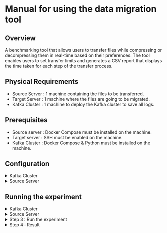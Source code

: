 
# Manual for using the data migration tool 

## Overview
A benchmarking tool that allows users to transfer files while compressing or decompressing them in real-time based on their preferences. The tool enables users to set transfer limits and generates a CSV report that displays the time taken for each step of the transfer process.

## Physical Requirements
- Source Server : 1 machine containing the files to be transferred.
- Target Server : 1 machine where the files are going to be migrated.
- Kafka Cluster : 1 machine to deploy the Kafka cluster to save all logs.


## Prerequisites
- Source server : Docker Compose must be installed on the machine.
- Target server : SSH must be enabled on the machine. 
- Kafka Cluster : Docker Compose & Python must be installed on the machine.

## Configuration
<details><summary> Kafka Cluster</summary>
<br />
<p> 1. Download deployment/reporter.</p>
<p> 2. Edit deployment/reporter/kafka cluster/docker-compose.yml :
 <br/>  <br/>
   In docker compose change these environment variables by changing 192.168.122.230 with your machine's public ip address.
   KAFKA_ADVERTISED_LISTENERS: INTERNAL://kafka1:19092,EXTERNAL://192.168.122.230:9092,DOCKER://host.docker.internal:29092
   KAFKA_JMX_HOSTNAME: 192.168.122.230.</p>
<p>3. pip install -r deployment/reporter/requirements.txt </p>
</details>

<details><summary> Source Server</summary>
<br />
<p>1. Download deployment/sourceserver</p>
<p>2. Save all files you want to migrate in deployment/sourceserver/data</p>
<p>3. Choose the right configuration for the experiment.
   <br />
   In this step, you'll edit the deployment/sourceserver/configs/config.ini file in the configs folder.

### **[targetServer]**  
Here you save all SSH credentials of the remote server where to migrate the files

&nbsp; &nbsp; - **host** : hostname / IP address of the server<br />
&nbsp; &nbsp; - **username** : username of the server<br />
&nbsp; &nbsp; - **password** : password of the server<br />
&nbsp; &nbsp; - **dataFolder_path** : folder where files are going to be stored on the remote server <br /> 
&nbsp; &nbsp;( path should always end with / )<br />

### **[sourceServer]**  
The migration tool is going to be running on the localServer, But we need the password for this server  to run some sudo commands

&nbsp; &nbsp; - **password** : password to run sudo command<br />
&nbsp; &nbsp; - **dataFolder_path** : folder where files that are going to be migrated are savedb (path should always end with /).<br /> 
&nbsp; &nbsp;This value should always be data/ since you're saving your files in that folder as specified in step 1.
  
### **[experiment]** 


&nbsp; &nbsp; - **numberOfExperiments** : how many times each experiment is repeated with the same configuration ( for the accuracy of the results ).

&nbsp; &nbsp; - **files** = file1,file2,file3 :  only provide the names of the files. These files must be stored in the data folder specified above.

&nbsp; &nbsp; - **limits** = 1,10,1024 : limits should be in bytes 

&nbsp; &nbsp; - **compressionTypes** = None,lz4,gzip : compression types can be None, lz4 and gzip

&nbsp; &nbsp; - **streams** = 1,2,3 : the number of streams that files will be migrated over

&nbsp; &nbsp; - **logginId** =  : Id used when logging everything about experiments, if kept empty a new id will be created

 #### Note : all combinations of the 3 above variables will be executed as different experiments.
</p>
</details>

## Running the experiment 
<details><summary> Kafka Cluster</summary>

<br />
<p> 1. Change Directory ; use the 'cd' command to change your working directory to deployment/reporter/kafka cluster.</p>
<p> 2. Run docker compose up </p>
<p> 3. Wait until kafka cluster is up and ready. </p>
<p> 4. Run python consumer.py. </p>
</details>

<details><summary> Source Server</summary>
<br />
<p>1. Download </p>
<p>2. Save </p>

</details>

<details><summary> Step 3 : Run the experiment</summary>

Now everything is ready. 
Go to the root directory of the project and launch this command 
```docker

docker run --privileged --memory="0" --cpus="0" -v "$(pwd)"/data:/app/data -v "$(pwd)"/configs:/app/configs -v "$(pwd)"/output:/app/output fareshamouda/datamigrationbenchmarkingtool

```

this code will run the container with unlimited resources amd launch the experiment.
</details>

<details><summary> Step 4 : Result</summary>

The result of the experiment will be found in output folder in a CSV format file.

</details>
